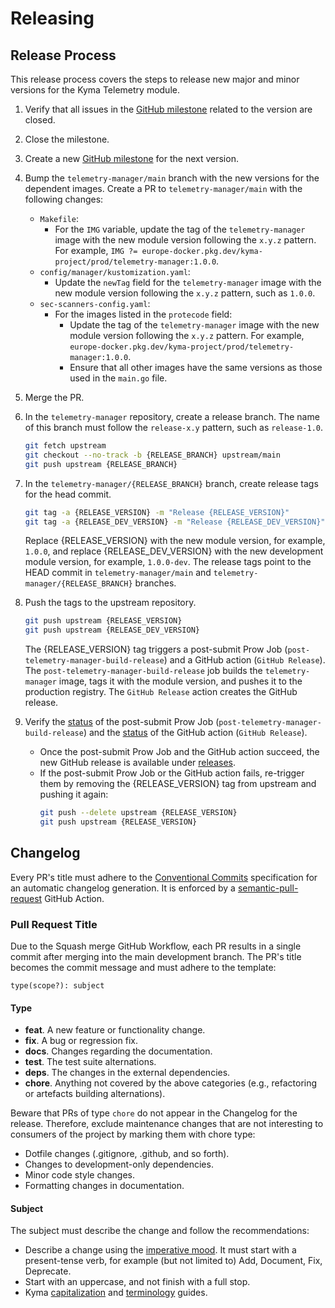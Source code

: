# Releasing

## Release Process

This release process covers the steps to release new major and minor versions for the Kyma Telemetry module.

1. Verify that all issues in the [GitHub milestone](https://github.com/kyma-project/telemetry-manager/milestones) related to the version are closed.

2. Close the milestone.

3. Create a new [GitHub milestone](https://github.com/kyma-project/telemetry-manager/milestones) for the next version.

4. Bump the `telemetry-manager/main` branch with the new versions for the dependent images.
   Create a PR to `telemetry-manager/main` with the following changes:
   - `Makefile`:
      - For the `IMG` variable, update the tag of the `telemetry-manager` image with the new module version following the `x.y.z` pattern. For example, `IMG ?= europe-docker.pkg.dev/kyma-project/prod/telemetry-manager:1.0.0`.
   - `config/manager/kustomization.yaml`:
      - Update the `newTag` field for the `telemetry-manager` image with the new module version following the `x.y.z` pattern, such as `1.0.0`.
   - `sec-scanners-config.yaml`:
      - For the images listed in the `protecode` field:
        - Update the tag of the `telemetry-manager` image with the new module version following the `x.y.z` pattern. For example, `europe-docker.pkg.dev/kyma-project/prod/telemetry-manager:1.0.0`.
        - Ensure that all other images have the same versions as those used in the `main.go` file.

5. Merge the PR.

6. In the `telemetry-manager` repository, create a release branch.
   The name of this branch must follow the `release-x.y` pattern, such as `release-1.0`.
   ```bash
   git fetch upstream
   git checkout --no-track -b {RELEASE_BRANCH} upstream/main
   git push upstream {RELEASE_BRANCH}
   ```

7. In the `telemetry-manager/{RELEASE_BRANCH}` branch, create release tags for the head commit.
   ```bash
   git tag -a {RELEASE_VERSION} -m "Release {RELEASE_VERSION}"
   git tag -a {RELEASE_DEV_VERSION} -m "Release {RELEASE_DEV_VERSION}"
   ```
   Replace {RELEASE_VERSION} with the new module version, for example, `1.0.0`, and replace {RELEASE_DEV_VERSION} with the new development module version, for example, `1.0.0-dev`. The release tags point to the HEAD commit in `telemetry-manager/main` and `telemetry-manager/{RELEASE_BRANCH}` branches.

8. Push the tags to the upstream repository.
   ```bash
   git push upstream {RELEASE_VERSION}
   git push upstream {RELEASE_DEV_VERSION}
   ```
   The {RELEASE_VERSION} tag triggers a post-submit Prow Job (`post-telemetry-manager-build-release`) and a GitHub action (`GitHub Release`). The `post-telemetry-manager-build-release` job builds the `telemetry-manager` image, tags it with the module version, and pushes it to the production registry. The `GitHub Release` action creates the GitHub release.

9. Verify the [status](https://status.build.kyma-project.io/) of the post-submit Prow Job (`post-telemetry-manager-build-release`) and the [status](https://github.com/kyma-project/telemetry-manager/actions) of the GitHub action (`GitHub Release`).
   - Once the post-submit Prow Job and the GitHub action succeed, the new GitHub release is available under [releases](https://github.com/kyma-project/telemetry-manager/releases).
   - If the post-submit Prow Job or the GitHub action fails, re-trigger them by removing the {RELEASE_VERSION} tag from upstream and pushing it again:
     ```bash
     git push --delete upstream {RELEASE_VERSION}
     git push upstream {RELEASE_VERSION}
     ```

## Changelog

Every PR's title must adhere to the [Conventional Commits](https://www.conventionalcommits.org/en/v1.0.0/) specification for an automatic changelog generation. It is enforced by a [semantic-pull-request](https://github.com/marketplace/actions/semantic-pull-request) GitHub Action.

### Pull Request Title

Due to the Squash merge GitHub Workflow, each PR results in a single commit after merging into the main development branch. The PR's title becomes the commit message and must adhere to the template:

`type(scope?): subject`

#### Type

* **feat**. A new feature or functionality change.
* **fix**. A bug or regression fix.
* **docs**. Changes regarding the documentation.
* **test**. The test suite alternations.
* **deps**. The changes in the external dependencies.
* **chore**. Anything not covered by the above categories (e.g., refactoring or artefacts building alternations).

Beware that PRs of type `chore` do not appear in the Changelog for the release. Therefore, exclude maintenance changes that are not interesting to consumers of the project by marking them with chore type:

* Dotfile changes (.gitignore, .github, and so forth).
* Changes to development-only dependencies.
* Minor code style changes.
* Formatting changes in documentation.

#### Subject

The subject must describe the change and follow the recommendations:

* Describe a change using the [imperative mood](https://en.wikipedia.org/wiki/Imperative_mood).  It must start with a present-tense verb, for example (but not limited to) Add, Document, Fix, Deprecate.
* Start with an uppercase, and not finish with a full stop.
* Kyma [capitalization](https://github.com/kyma-project/community/blob/main/docs/guidelines/content-guidelines/02-style-and-terminology.md#capitalization) and [terminology](https://github.com/kyma-project/community/blob/main/docs/guidelines/content-guidelines/02-style-and-terminology.md#terminology) guides.
